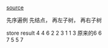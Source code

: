 [source](https://github.com/paopao2/leetcode-js/blob/master/Binary%20Tree%20Preorder%20Traversal.js)

先序遍例  先结点， 再左子树， 再右子树

store      result
  4          4
  6
  2          2
  3
  1          1
             3
原来的6       6    
  7
  5          5
             7